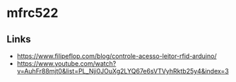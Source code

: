 # mfrc522


## Links
- https://www.filipeflop.com/blog/controle-acesso-leitor-rfid-arduino/
- https://www.youtube.com/watch?v=AuhFr88mjt0&list=PL_Nji0JOuXg2LYQ67e6sVTVyhRktb25y4&index=3